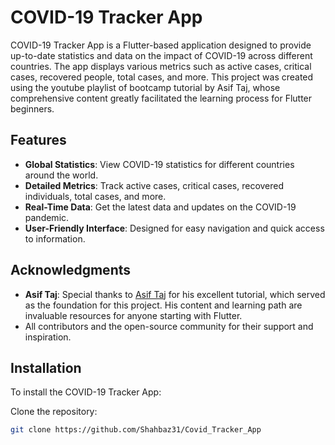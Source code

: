 # COVID-19 Tracker App

COVID-19 Tracker App is a Flutter-based application designed to provide up-to-date statistics and data on the impact of COVID-19 across different countries. The app displays various metrics such as active cases, critical cases, recovered people, total cases, and more. This project was created using the youtube playlist of bootcamp tutorial by Asif Taj, whose comprehensive content greatly facilitated the learning process for Flutter beginners.

## Features

- **Global Statistics**: View COVID-19 statistics for different countries around the world.
- **Detailed Metrics**: Track active cases, critical cases, recovered individuals, total cases, and more.
- **Real-Time Data**: Get the latest data and updates on the COVID-19 pandemic.
- **User-Friendly Interface**: Designed for easy navigation and quick access to information.

## Acknowledgments

- **Asif Taj**: Special thanks to [Asif Taj](https://github.com/axiftaj) for his excellent tutorial, which served as the foundation for this project. His content and learning path are invaluable resources for anyone starting with Flutter.
- All contributors and the open-source community for their support and inspiration.

## Installation

To install the COVID-19 Tracker App:

Clone the repository:

   ```bash
   git clone https://github.com/Shahbaz31/Covid_Tracker_App
